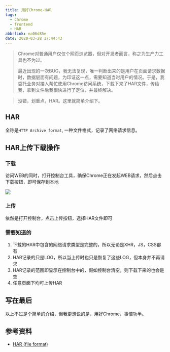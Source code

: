 ```yaml
---
title: 用好Chrome-HAR
tags:
  - Chrome
  - frontend
  - HAR
abbrlink: ea06d85e
date: 2020-03-28 17:44:43
---
```

> Chrome对普通用户仅仅个网页浏览器，但对开发者而言，称之为生产力工具也不为过。
> 
> 最近出现的一次BUG，我无法复现，唯一判断出来的是用户在页面请求数据时，数据层面有问题，为印证这一点，需要知道当时用户的情况。于是，我委托业务对接人帮忙使用Chrome访问系统，下载下来了HAR文件，传给我，拿到文件后我很快进行了定位，并最终解决。

> 没错，划重点，HAR。这里就简单介绍下。


## HAR
全称是`HTTP Archive format`, 一种文件格式，记录了网络请求信息。

## HAR上传下载操作

### 下载
访问WEB的同时，打开控制台工具，确保Chrome正在发起WEB请求，然后点击下载按钮，即可保存到本地

![](https://i.imgur.com/f49Klwy.png)

### 上传
依然是打开控制台，点击上传按钮，选择HAR文件即可

###  需要知道的

1. 下载的HAR中包含的网络请求类型是完整的，所以无论是XHR，JS，CSS都有
2. HAR记录的只是LOG，所以当上传时也只是恢复了这些LOG，但本身并不再请求
3. HAR记录的范围即显示在控制台中的，假如控制台清空，则下载下来的也会是空
3. 任意页面下均可上传HAR


## 写在最后
以上不过是个简单的介绍，但我更想说的是，用好Chrome，事倍功半。

## 参考资料
- [HAR (file format)](https://en.wikipedia.org/wiki/HAR_(file_format))